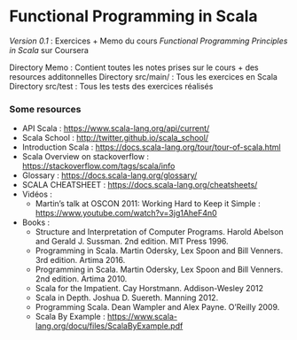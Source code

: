 # Functional Programming in Scala


*Version 0.1* : Exercices + Memo du cours *Functional Programming Principles in Scala* sur Coursera


Directory Memo : Contient toutes les notes prises sur le cours + des resources additonnelles 
Directory src/main/ : Tous les exercices en Scala
Directory src/test : Tous les tests des exercices réalisés 

### Some resources 

- API Scala : <https://www.scala-lang.org/api/current/>
- Scala School : <http://twitter.github.io/scala_school/>
- Introduction Scala : <https://docs.scala-lang.org/tour/tour-of-scala.html>
- Scala Overview on stackoverflow : <https://stackoverflow.com/tags/scala/info>
- Glossary : <https://docs.scala-lang.org/glossary/>
- SCALA CHEATSHEET : <https://docs.scala-lang.org/cheatsheets/>
- Vidéos :
	- Martin’s talk at OSCON 2011: Working Hard to Keep it Simple : <https://www.youtube.com/watch?v=3jg1AheF4n0>
- Books :
	- Structure and Interpretation of Computer Programs. Harold Abelson and Gerald J. Sussman. 2nd edition. MIT Press 1996.
	- Programming in Scala. Martin Odersky, Lex Spoon and Bill Venners. 3rd edition. Artima 2016. 
	- Programming in Scala. Martin Odersky, Lex Spoon and Bill Venners. 2nd edition. Artima 2010. 
	- Scala for the Impatient. Cay Horstmann. Addison-Wesley 2012
	- Scala in Depth. Joshua D. Suereth. Manning 2012. 
	- Programming Scala. Dean Wampler and Alex Payne. O’Reilly 2009.
	- Scala By Example : <https://www.scala-lang.org/docu/files/ScalaByExample.pdf>